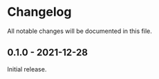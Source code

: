 # Changelog

All notable changes will be documented in this file.

## 0.1.0 - 2021-12-28

Initial release. 
